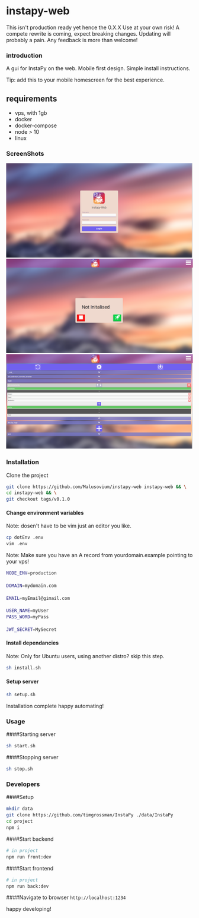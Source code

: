 # instapy-web

This isn't production ready yet hence the 0.X.X
Use at your own risk!
A compete rewrite is coming, expect breaking changes.
Updating will probably a pain.
Any feedback is more than welcome!

### introduction

A gui for InstaPy on the web.
Mobile first design.
Simple install instructions.

Tip: add this to your mobile homescreen for the best experience.

## requirements

* vps, with 1gb
* docker
* docker-compose
* node > 10
* linux

### ScreenShots

![Login Page](https://github.com/Malusovium/instapy-web/blob/master/login.png)
![Bot Page](https://github.com/Malusovium/instapy-web/blob/master/bot.png)
![Config Page](https://github.com/Malusovium/instapy-web/blob/master/config.png)

### Installation

Clone the project
```sh
git clone https://github.com/Malusovium/instapy-web instapy-web && \
cd instapy-web && \
git checkout tags/v0.1.0
```

#### Change environment variables
Note: dosen't have to be vim just an editor you like.
```sh
cp dotEnv .env
vim .env
```

Note: Make sure you have an A record from yourdomain.example pointing to your vps!
```sh
NODE_ENV=production

DOMAIN=mydomain.com

EMAIL=myEmail@gimail.com

USER_NAME=myUser
PASS_WORD=myPass

JWT_SECRET=MySecret
```

#### Install dependancies
Note: Only for Ubuntu users,
using another distro? skip this step.
```sh
sh install.sh
```

#### Setup server
```sh
sh setup.sh
```

Installation complete happy automating!

### Usage

####Starting server
```sh
sh start.sh
```

####Stopping server
```sh
sh stop.sh
```

### Developers

####Setup
```sh
mkdir data
git clone https://github.com/timgrossman/InstaPy ./data/InstaPy
cd project
npm i
```

####Start backend
```sh
# in project
npm run front:dev
```

####Start frontend
```sh
# in project
npm run back:dev
```

####Navigate to browser
`http://localhost:1234`

happy developing!
